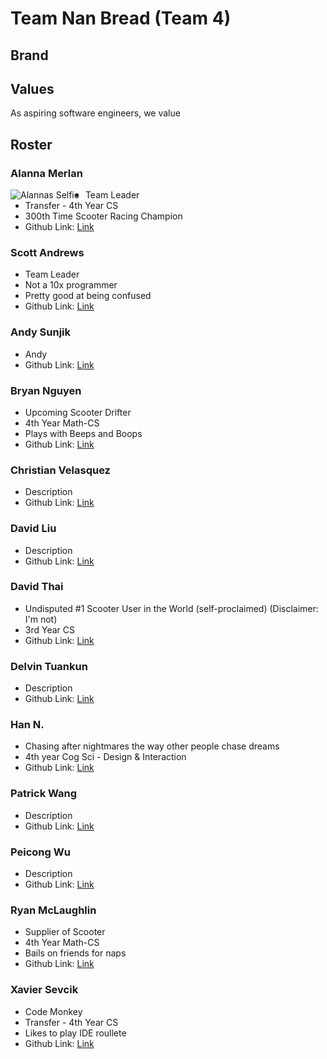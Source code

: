 # Team Nan Bread (Team 4)

## Brand

## Values
As aspiring software engineers, we value 

## Roster
### Alanna Merlan
<img src="alanna.jpg"
     alt="Alannas Selfie"
     style="float: left; margin-right: 10px;" />
* Team Leader
* Transfer - 4th Year CS
* 300th Time Scooter Racing Champion
* Github Link: [Link](https://github.com/amerlangit)

### Scott Andrews
* Team Leader
* Not a 10x programmer
* Pretty good at being confused
* Github Link: [Link](https://github.com/ScottAndrews40)

### Andy Sunjik
* Andy
* Github Link: [Link](https://github.com/andrija-s)

### Bryan Nguyen
* Upcoming Scooter Drifter
* 4th Year Math-CS
* Plays with Beeps and Boops
* Github Link: [Link](https://github.com/bdnguyenucsd)

### Christian Velasquez
* Description
* Github Link: [Link](https://github.com/AmnesiacSloth)

### David Liu
* Description
* Github Link: [Link](https://github.com/davedav1111)

### David Thai
* Undisputed #1 Scooter User in the World (self-proclaimed) (Disclaimer: I'm not)
* 3rd Year CS
* Github Link: [Link](https://github.com/davidthai6629)

### Delvin Tuankun
* Description
* Github Link: [Link](https://github.com/dtuankun)

### Han N.
* Chasing after nightmares the way other people chase dreams
* 4th year Cog Sci - Design & Interaction
* Github Link: [Link](https://github.com/hannx00)

### Patrick Wang
* Description
* Github Link: [Link](https://github.com/GitPat-Sudo)

### Peicong Wu
* Description
* Github Link: [Link](https://github.com/PatriciaWuu)

### Ryan McLaughlin
* Supplier of Scooter
* 4th Year Math-CS
* Bails on friends for naps
* Github Link: [Link](https://github.com/rpmclaughlin18)

### Xavier Sevcik
* Code Monkey
* Transfer - 4th Year CS
* Likes to play IDE roullete
* Github Link: [Link](https://github.com/xsevcik)

